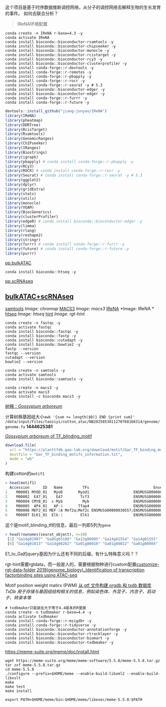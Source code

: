 这个项目是基于时序数据推断调控网络，从分子的调控网络去解释生物的生长发育的事件。
如何去联合分析？

> IReNA环境配置
```shell
conda create -n IReNA r-base=4.3 -y
conda activate IReNA
conda install bioconda::bioconductor-rsamtools -y
conda install bioconda::bioconductor-chipseeker -y
conda install bioconda::bioconductor-monocle -y
conda install bioconda::bioconductor-rcistarget -y
conda install bioconda::bioconductor-rcy3 -y
conda install bioconda::bioconductor-clusterprofiler -y
conda install conda-forge::r-devtools -y
conda install conda-forge::r-remotes -y
conda install conda-forge::r-pbapply -y
conda install conda-forge::r-rocr -y
conda install conda-forge::r-seurat -y # 5.3
conda install bioconda::bioconductor-edger -y
conda install bioconda::bioconductor-edger -y
conda install conda-forge::r-furrr -y
conda install conda-forge::r-future -y
```

```R
devtools::install_github("jiang-junyao/IReNA")
library(IReNA)
library(pheatmap)
library(DDRTree)
library(RcisTarget)
library(Rsamtools)
library(GenomicRanges)
library(ChIPseeker)
library(IRanges)
library(Biostrings)
library(igraph)
library(pbapply) # conda install conda-forge::r-pbapply -y
library(RCy3)
library(ROCR) # conda install conda-forge::r-rocr -y
library(Seurat) # conda install conda-forge::r-seurat -y # 5.3
library(ggplot2)
library(dplyr)
library(gridExtra)
library(stats)
library(utils)
library(monocle)
library(VGAM)
library(BiocGenerics)
library(clusterProfiler)
library(edgeR) # conda install bioconda::bioconductor-edger -y
library(limma)
library(rlang)
library(reshape2)
library(stringr)
library(furrr) # conda install conda-forge::r-furrr -y
library(future) # conda install conda-forge::r-future -y
library(purrr)
```

[pp.bulkATAC](https://jiang-junyao.github.io/IReNA/ATAC-seq-preprocessing)
```shell
conda install bioconda::htseq -y
```
[pp.scRNAseq](https://jiang-junyao.github.io/IReNA/scRNA-seq-preprocessing)

## [bulkATAC+scRNAseq](https://jiang-junyao.github.io/IReNA/scATAC+scRNA)
[samtools]() *Image: chromap*
[MACS3](https://macs3-project.github.io/MACS/index.html) *Image: macs3*
[IReNA]() *Image: IReNA *
[htseq](https://github.com/htseq/htseq) *Image: htseq*
[hint](https://reg-gen.readthedocs.io/en/latest/hint/introduction.html) *Image: rgt-hint*


```shell
conda create -n fastqc -y
conda activate fastqc
conda install bioconda::fastqc -y
conda install bioconda::fastp -y
conda install bioconda::cutadapt -y
conda install bioconda::bowtie2 -y
fastp --version
fastqc --version
cutadapt --version
bowtie2 --version

conda create -n samtools -y
conda activate samtools
conda install bioconda::samtools -y

conda create -n macs3 -y
conda activate macs3
conda install -c bioconda macs3 -y
```

[树棉：*Gossypium arboreum*](https://baike.baidu.com/item/%E6%A0%91%E6%A3%89/1706952?fromModule=search-result_lemma)

计算树棉基因组大小`awk '{sum += length($0)} END {print sum}' /data/input/Files/taoziyi/cotton_atac/NB2025053011270768166314/genome/genome.fa` **1444625381**

[*Gossypium arboreum* of TF_blinding_motif](https://planttfdb.gao-lab.org/download/motif/Gar_TF_binding_motifs_information.txt)
```R
download.file(
  url = "https://planttfdb.gao-lab.org/download/motif/Gar_TF_binding_motifs_information.txt",
  destfile = "Gar_TF_binding_motifs_information.txt",
  mode = "wb"
)
```

构建cotton的`motif1`
```R
> head(motif1)
  Accession      ID   Name         TFs                             EnsemblID
1    M00001 MYOD_01   MyoD       Myod1                    ENSMUSG00000009471
2    M00002  E47_01    E47        Tcf3                    ENSMUSG00000020167
3    M00004 CMYB_01  c-Myb         Myb                    ENSMUSG00000019982
4    M00005  AP4_01   AP-4       Tfap4                    ENSMUSG00000005718
5    M00006 MEF2_01 MEF-2A Mef2a;Mef2c ENSMUSG00000030557;ENSMUSG00000005583
6    M00007 ELK1_01  Elk-1        Elk1                    ENSMUSG00000009406
```
这个是motif_blinding_tf的信息，最后一列即5列为`gene`
```R
> head(rownames(seurat_object), n=10)
 [1] "Ga14g01907" "Ga05g03180" "Ga13g00005" "Ga14g01554" "Ga14g01555"
 [6] "Ga14g01813" "Ga14g00262" "Ga01g00010" "Ga01g00022" "Ga01g00004"
 ```

 E1_to_Ga的query基因为什么还有不同的后缀，有什么特殊意义吗？？

 rgt-hint需要rgtdata，而一般是人的，需要根据物种进行custom配置[customize-rgt-data-folder](https://reg-gen.readthedocs.io/en/latest/rgt/setup_data.html#customize-rgt-data-folder)
 [2019(genome_biology)_Identification of transcription factorbinding sites using ATAC-seq]()

 Motif position weight matirx (PWM)
 [从 gtf 文件构建 orgdb 和 txdb 数据库](https://mp.weixin.qq.com/s/w3FFimm-xF2OY20aoFRcSg)
 *TxDb 用于存储与基因组结构相关的信息，例如染色体、外显子、内含子、启动子、转录本等*
```shell
# txdbmaker只能装在大于等于4.4版本的R里面
conda create -n txdbmaker r-base=4.4 -y
conda activate txdbmaker
conda install conda-forge::r-msigdbr -y
conda install conda-forge::r-tidyverse -y
conda install bioconda::bioconductor-annotationforge -y
conda install bioconda::bioconductor-rtracklayer -y
conda install bioconda::bioconductor-biomart -y
conda install bioconda::bioconductor-txdbmaker -y
 ```

https://meme-suite.org/meme/doc/install.html
```shell
wget https://meme-suite.org/meme/meme-software/5.5.8/meme-5.5.8.tar.gz
tar zxf meme-5.5.8.tar.gz
cd meme-5.5.8
./configure --prefix=$HOME/meme --enable-build-libxml2 --enable-build-libxslt
make
make test
make install

export PATH=$HOME/meme/bin:$HOME/meme/libexec/meme-5.5.8:$PATH
```